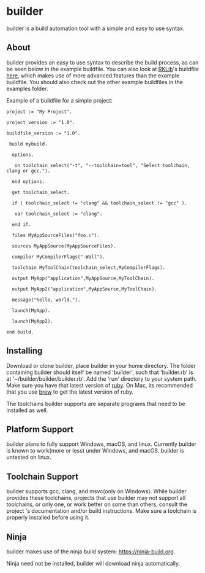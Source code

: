 # builder

builder is a build automation tool with a simple and easy to use syntax.

## About

builder provides an easy to use syntax to describe the build process, as can be seen below in the example buildfile. You can also look at [RKLib][1]'s buildfile [here][2], which makes use of more advanced features than the example buildfile. You should also check out the other example buildfiles in the examples folder.

 [1]:https://github.com/JHG777000/RKLib
 [2]:https://github.com/JHG777000/RKLib/blob/master/buildfile

 Example of a buildfile for a simple project: 
	
	project := "My Project".

	project_version := "1.0".

	buildfile_version := "1.0".

	 build mybuild.

 	  options.

  	   on toolchain_select("-t", "--toolchain=tool", "Select toolchain, clang or gcc.").

 	  end options.

 	  get toolchain_select.
 
 	  if ( toolchain_select != "clang" && toolchain_select != "gcc" ).

  	   var toolchain_select := "clang".

 	  end if.

	  files MyAppSourceFiles("foo.c").

 	  sources MyAppSource(MyAppSourceFiles).

 	  compiler MyCompilerFlags("-Wall").

 	  toolchain MyToolChain(toolchain_select,MyCompilerFlags).

 	  output MyApp("application",MyAppSource,MyToolChain).

 	  output MyApp2("application",MyAppSource,MyToolChain).

 	  message("hello, world.").
	
 	  launch(MyApp).

 	  launch(MyApp2).

	end build.



## Installing 

Download or clone builder, place builder in your home directory. The folder containing builder should itself be named 'builder', such that 'builder.rb' is at '~/builder/builder/builder.rb'. Add the 'run' directory to your system path. Make sure you have that latest version of [ruby][3]. On Mac, its recommended that you use [brew][4] to get the latest version of ruby.

 [3]:https://www.ruby-lang.org/en/
 [4]:https://brew.sh
 
The toolchains builder supports are separate programs that need to be installed as well.
 
## Platform Support

builder plans to fully support Windows, macOS, and linux. Currently builder is known to work(more or less) under Windows, and macOS. builder is untested on linux.

## Toolchain Support

builder supports gcc, clang, and msvc(only on Windows). While builder provides these toolchains, projects that use builder may not support all toolchains, or only one, or work better on some than others, consult the project 's documentation and/or build instructions. Make sure a toolchain is properly installed before using it.

## Ninja

builder makes use of the ninja build system: https://ninja-build.org. 

Ninja need not be installed, builder will download ninja automatically.
